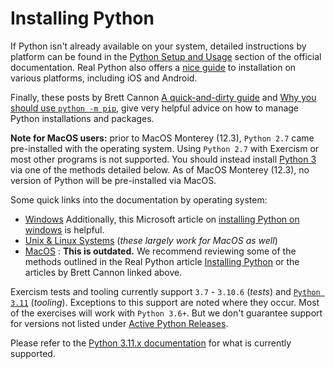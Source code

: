 # Installing Python

If Python isn't already available on your system, detailed instructions by platform can be found in the [Python Setup and Usage][using python] section of the official documentation.
Real Python also offers a [nice guide][helpful guide] to installation on various platforms, including iOS and Android.

Finally, these posts by Brett Cannon [A quick-and-dirty guide][quick-and-dirty] and [Why you should use `python -m pip`][python-m-pip], give very helpful advice on how to manage Python installations and packages.

**Note for MacOS users:**  prior to MacOS Monterey (12.3), `Python 2.7` came pre-installed with the operating system.
Using `Python 2.7` with Exercism or most other programs is not supported.
You should instead install [Python 3][Python-three downloads] via one of the methods detailed below.
As of MacOS Monterey (12.3), no version of Python will be pre-installed via MacOS.

Some quick links into the documentation by operating system:

-  [Windows][windows] Additionally, this Microsoft article on [installing Python on windows][python-on-windows] is helpful.
-  [Unix & Linux Systems][unix-and-linux] (_these largely work for MacOS as well_)
-  [MacOS][macos] : **This is outdated.**
   We recommend reviewing some of the methods outlined in the Real Python article [Installing Python][installing-python] or the articles by Brett Cannon linked above.


Exercism tests and tooling currently support `3.7` - `3.10.6` (_tests_) and [`Python 3.11`][311-new-features] (_tooling_).
Exceptions to this support are noted where they occur.
Most of the exercises will work with `Python 3.6+`.
But we don't guarantee support for versions not listed under [Active Python Releases][active-python-releases].


Please refer to the [Python 3.11.x documentation][3.11 docs] for what is currently supported.

[3.11 docs]: https://docs.python.org/3.11/
[311-new-features]: https://docs.python.org/3/whatsnew/3.11.html
[Python-three downloads]: https://www.python.org/downloads/
[active-python-releases]: https://www.python.org/downloads/
[helpful guide]: https://realpython.com/installing-python/
[installing-python]: https://realpython.com/installing-python/#what-your-options-are_1
[macos]: https://docs.python.org/3/using/mac.html
[python-m-pip]: https://snarky.ca/why-you-should-use-python-m-pip/
[python-on-windows]: https://docs.microsoft.com/en-us/windows/python/beginners
[quick-and-dirty]: https://snarky.ca/a-quick-and-dirty-guide-on-how-to-install-packages-for-python/
[unix-and-linux]: https://docs.python.org/3/using/unix.html
[using python]: https://docs.python.org/3/using/index.html
[windows]: https://docs.python.org/3/using/windows.html

